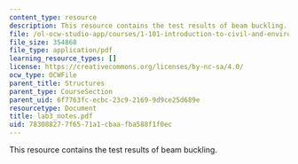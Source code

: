 ```yaml
---
content_type: resource
description: This resource contains the test results of beam buckling.
file: /ol-ocw-studio-app/courses/1-101-introduction-to-civil-and-environmental-engineering-design-i-fall-2005/783088277f6571a1cbaafba588f1f0ec_lab3_notes.pdf
file_size: 354868
file_type: application/pdf
learning_resource_types: []
license: https://creativecommons.org/licenses/by-nc-sa/4.0/
ocw_type: OCWFile
parent_title: Structures
parent_type: CourseSection
parent_uid: 6f7763fc-ecbc-23c9-2169-9d9ce25d689e
resourcetype: Document
title: lab3_notes.pdf
uid: 78308827-7f65-71a1-cbaa-fba588f1f0ec
---
```

This resource contains the test results of beam buckling.